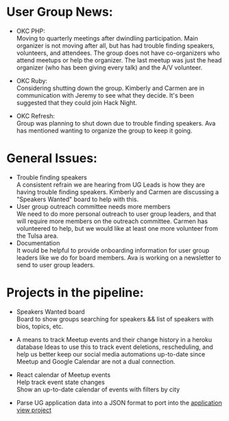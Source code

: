 # User Group News:

  - OKC PHP:  
    Moving to quarterly meetings after dwindling participation. Main organizer is not moving after all, but has had trouble finding speakers, volunteers, and attendees. The group does not have co-organizers who attend meetups or help the organizer. The last meetup was just the head organizer (who has been giving every talk) and the A/V volunteer. 
    
  - OKC Ruby:  
    Considering shutting down the group. Kimberly and Carmen are in communication with Jeremy to see what they decide. It's been suggested that they could join Hack Night.
  
  - OKC Refresh:  
    Group was planning to shut down due to trouble finding speakers. Ava has mentioned wanting to organize the group to keep it going.

# General Issues:

  - Trouble finding speakers  
    A consistent refrain we are hearing from UG Leads is how they are having trouble finding speakers. Kimberly and Carmen are discussing a "Speakers Wanted" board to help with this.
  - User group outreach committee needs more members  
    We need to do more personal outreach to user group leaders, and that will require more members on the outreach committee. Carmen has volunteered to help, but we would like at least one more volunteer from the Tulsa area.
  - Documentation  
    It would be helpful to provide onboarding information for user group leaders like we do for board members. Ava is working on a newsletter to send to user group leaders.

# Projects in the pipeline:

  - Speakers Wanted board  
    Board to show groups searching for speakers && list of speakers with bios, topics, etc.

  - A means to track Meetup events and their change history in a heroku database 
    Ideas to use this to track event deletions, rescheduling, and help us better keep our social media automations up-to-date since Meetup and Google Calendar are not a dual connection.

  - React calendar of Meetup events  
    Help track event state changes    
    Show an up-to-date calendar of events with filters by city

  - Parse UG application data into a JSON format to port into the [application view project](https://techlahoma.github.io/ug-application-view/index.html)
